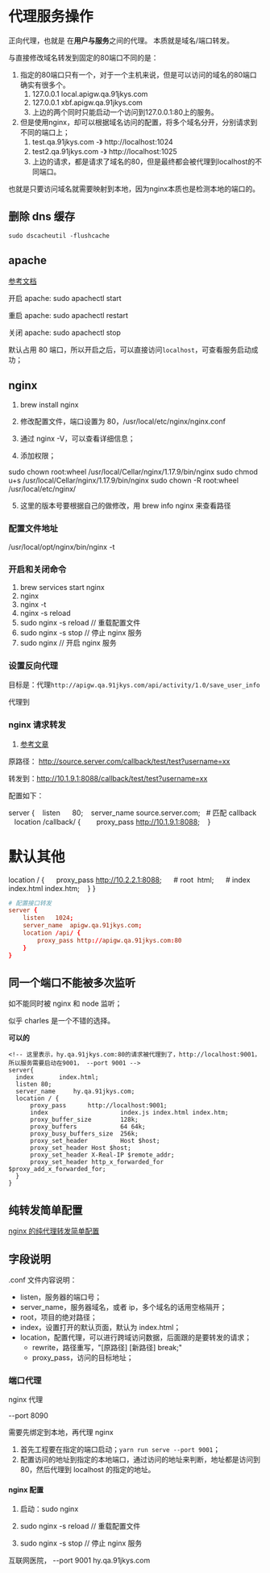 # 代理服务操作

正向代理，也就是 在**用户与服务**之间的代理。
本质就是域名/端口转发。

与直接修改域名转发到固定的80端口不同的是：

1. 指定的80端口只有一个，对于一个主机来说，但是可以访问的域名的80端口确实有很多个。
   1. 127.0.0.1 local.apigw.qa.91jkys.com
   2. 127.0.0.1 xbf.apigw.qa.91jkys.com
   3. 上边的两个同时只能启动一个访问到127.0.0.1:80上的服务。
2. 但是使用nginx，却可以根据域名访问的配置，将多个域名分开，分别请求到不同的端口上；
   1. test.qa.91jkys.com -》 http://localhost:1024
   2. test2.qa.91jkys.com -》 http://localhost:1025
   3. 上边的请求，都是请求了域名的80，但是最终都会被代理到localhost的不同端口。

也就是只要访问域名就需要映射到本地，因为nginx本质也是检测本地的端口的。
## 删除 dns 缓存

`sudo dscacheutil -flushcache`

## apache

[参考文档](https://www.jianshu.com/p/24cda13b51a4)

开启 apache: sudo apachectl start

重启 apache: sudo apachectl restart

关闭 apache: sudo apachectl stop

默认占用 80 端口，所以开启之后，可以直接访问`localhost`，可查看服务启动成功；

## nginx

1. brew install nginx

2. 修改配置文件，端口设置为 80，/usr/local/etc/nginx/nginx.conf

3. 通过 nginx -V，可以查看详细信息；

4. 添加权限；

sudo chown root:wheel /usr/local/Cellar/nginx/1.17.9/bin/nginx
sudo chmod u+s /usr/local/Cellar/nginx/1.17.9/bin/nginx
sudo chown -R root:wheel /usr/local/etc/nginx/

5. 这里的版本号要根据自己的做修改，用 brew info nginx 来查看路径

### 配置文件地址

/usr/local/opt/nginx/bin/nginx -t

### 开启和关闭命令

1. brew services start nginx
2. nginx
3. nginx -t
4. nginx -s reload
5. sudo nginx -s reload // 重载配置文件
6. sudo nginx -s stop // 停止 nginx 服务
7. sudo nginx // 开启 nginx 服务

### 设置反向代理

目标是：代理`http://apigw.qa.91jkys.com/api/activity/1.0/save_user_info`

代理到

### nginx 请求转发

1. [参考文章](https://www.jianshu.com/p/66d3957c6698)

原路径： http://source.server.com/callback/test/test?username=xx

转发到：http://10.1.9.1:8088/callback/test/test?username=xx

配置如下：

server {
   listen      80;
   server_name source.server.com;
  # 匹配 callback
   location /callback/ {
       proxy_pass http://10.1.9.1:8088;
   }

# 默认其他

location / {
     proxy_pass http://10.2.2.1:8088;
     # root  html;
     # index  index.html index.htm;
   }
}

```conf
# 配置接口转发
server {
    listen   1024;
    server_name  apigw.qa.91jkys.com;
    location /api/ {
        proxy_pass http://apigw.qa.91jkys.com:80
    }
}
```

## 同一个端口不能被多次监听

如不能同时被 nginx 和 node 监听；

似乎 charles 是一个不错的选择。

**可以的**

```
<!-- 这里表示，hy.qa.91jkys.com:80的请求被代理到了，http://localhost:9001，所以服务需要启动在9001， --port 9001 -->
server{
  index       index.html;
  listen 80;
  server_name     hy.qa.91jkys.com;
  location / {
      proxy_pass      http://localhost:9001;
      index                    index.js index.html index.htm;
      proxy_buffer_size        128k;
      proxy_buffers            64 64k;
      proxy_busy_buffers_size  256k;
      proxy_set_header         Host $host;
      proxy_set_header Host $host;
      proxy_set_header X-Real-IP $remote_addr;
      proxy_set_header http_x_forwarded_for $proxy_add_x_forwarded_for;
  }
}
```

## 纯转发简单配置

[nginx 的纯代理转发简单配置](https://www.cnblogs.com/AdamChen/p/12431533.html)

## 字段说明

.conf 文件内容说明：

- listen，服务器的端口号；
- server_name，服务器域名，或者 ip，多个域名的话用空格隔开；
- root，项目的绝对路径；
- index，设置打开的默认页面，默认为 index.html；
- location，配置代理，可以进行跨域访问数据，后面跟的是要转发的请求；
  - rewrite，路径重写，"[原路径] [新路径] break;"
  - proxy_pass，访问的目标地址；



### 端口代理

​nginx 代理

--port 8090

需要先绑定到本地，再代理 nginx

1. 首先工程要在指定的端口启动；`yarn run serve --port 9001`；
2. 配置访问的地址到指定的本地端口，通过访问的地址来判断，地址都是访问到 80，然后代理到 localhost 的指定的地址。

#### nginx 配置

1. 启动：sudo nginx

2. sudo nginx -s reload // 重载配置文件

3. sudo nginx -s stop // 停止 nginx 服务

互联网医院， --port 9001 hy.qa.91jkys.com
